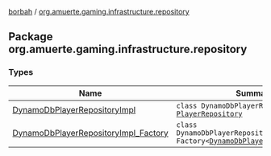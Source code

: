 [borbah](../index.md) / [org.amuerte.gaming.infrastructure.repository](./index.md)

## Package org.amuerte.gaming.infrastructure.repository

### Types

| Name | Summary |
|---|---|
| [DynamoDbPlayerRepositoryImpl](-dynamo-db-player-repository-impl/index.md) | `class DynamoDbPlayerRepositoryImpl : `[`PlayerRepository`](../org.amuerte.gaming.domain/-player-repository/index.md) |
| [DynamoDbPlayerRepositoryImpl_Factory](-dynamo-db-player-repository-impl_-factory/index.md) | `class DynamoDbPlayerRepositoryImpl_Factory : Factory<`[`DynamoDbPlayerRepositoryImpl`](-dynamo-db-player-repository-impl/index.md)`!>` |
